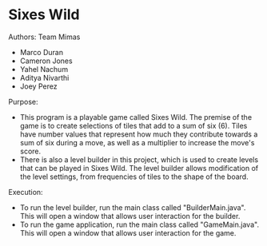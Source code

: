 Sixes Wild
==============

Authors:
Team Mimas
* Marco Duran
* Cameron Jones
* Yahel Nachum
* Aditya Nivarthi
* Joey Perez

Purpose:
* This program is a playable game called Sixes Wild. The premise of the game is to create selections of tiles that add to a sum of six (6). Tiles have number values that represent how much they contribute towards a sum of six during a move, as well as a multiplier to increase the move's score.
* There is also a level builder in this project, which is used to create levels that can be played in Sixes Wild. The level builder allows modification of the level settings, from frequencies of tiles to the shape of the board.

Execution:
* To run the level builder, run the main class called "BuilderMain.java". This will open a window that allows user interaction for the builder.
* To run the game application, run the main class called "GameMain.java". This will open a window that allows user interaction for the game.
